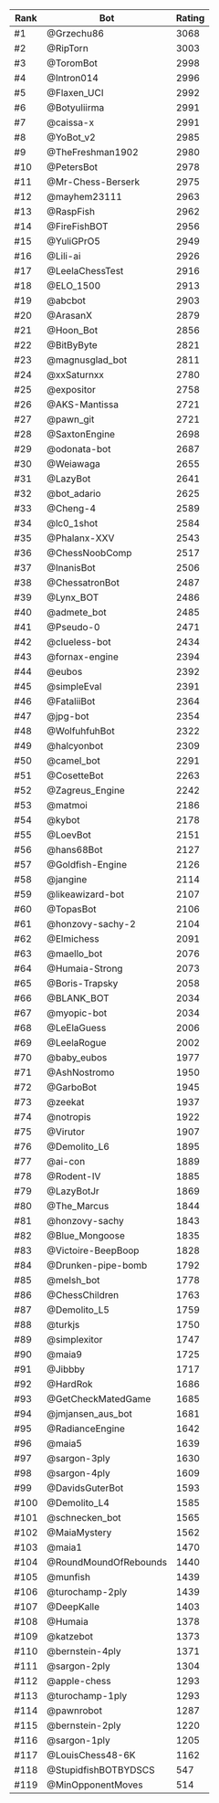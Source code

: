 Rank|Bot|Rating
---|---|---
#1|@Grzechu86|3068
#2|@RipTorn|3003
#3|@ToromBot|2998
#4|@Intron014|2996
#5|@Flaxen_UCI|2992
#6|@Botyuliirma|2991
#7|@caissa-x|2991
#8|@YoBot_v2|2985
#9|@TheFreshman1902|2980
#10|@PetersBot|2978
#11|@Mr-Chess-Berserk|2975
#12|@mayhem23111|2963
#13|@RaspFish|2962
#14|@FireFishBOT|2956
#15|@YuliGPrO5|2949
#16|@Lili-ai|2926
#17|@LeelaChessTest|2916
#18|@ELO_1500|2913
#19|@abcbot|2903
#20|@ArasanX|2879
#21|@Hoon_Bot|2856
#22|@BitByByte|2821
#23|@magnusglad_bot|2811
#24|@xxSaturnxx|2780
#25|@expositor|2758
#26|@AKS-Mantissa|2721
#27|@pawn_git|2721
#28|@SaxtonEngine|2698
#29|@odonata-bot|2687
#30|@Weiawaga|2655
#31|@LazyBot|2641
#32|@bot_adario|2625
#33|@Cheng-4|2589
#34|@lc0_1shot|2584
#35|@Phalanx-XXV|2543
#36|@ChessNoobComp|2517
#37|@InanisBot|2506
#38|@ChessatronBot|2487
#39|@Lynx_BOT|2486
#40|@admete_bot|2485
#41|@Pseudo-0|2471
#42|@clueless-bot|2434
#43|@fornax-engine|2394
#44|@eubos|2392
#45|@simpleEval|2391
#46|@FataliiBot|2364
#47|@jpg-bot|2354
#48|@WolfuhfuhBot|2322
#49|@halcyonbot|2309
#50|@camel_bot|2291
#51|@CosetteBot|2263
#52|@Zagreus_Engine|2242
#53|@matmoi|2186
#54|@kybot|2178
#55|@LoevBot|2151
#56|@hans68Bot|2127
#57|@Goldfish-Engine|2126
#58|@jangine|2114
#59|@likeawizard-bot|2107
#60|@TopasBot|2106
#61|@honzovy-sachy-2|2104
#62|@Elmichess|2091
#63|@maello_bot|2076
#64|@Humaia-Strong|2073
#65|@Boris-Trapsky|2058
#66|@BLANK_BOT|2034
#67|@myopic-bot|2034
#68|@LeElaGuess|2006
#69|@LeelaRogue|2002
#70|@baby_eubos|1977
#71|@AshNostromo|1950
#72|@GarboBot|1945
#73|@zeekat|1937
#74|@notropis|1922
#75|@Virutor|1907
#76|@Demolito_L6|1895
#77|@ai-con|1889
#78|@Rodent-IV|1885
#79|@LazyBotJr|1869
#80|@The_Marcus|1844
#81|@honzovy-sachy|1843
#82|@Blue_Mongoose|1835
#83|@Victoire-BeepBoop|1828
#84|@Drunken-pipe-bomb|1792
#85|@melsh_bot|1778
#86|@ChessChildren|1763
#87|@Demolito_L5|1759
#88|@turkjs|1750
#89|@simplexitor|1747
#90|@maia9|1725
#91|@Jibbby|1717
#92|@HardRok|1686
#93|@GetCheckMatedGame|1685
#94|@jmjansen_aus_bot|1681
#95|@RadianceEngine|1642
#96|@maia5|1639
#97|@sargon-3ply|1630
#98|@sargon-4ply|1609
#99|@DavidsGuterBot|1593
#100|@Demolito_L4|1585
#101|@schnecken_bot|1565
#102|@MaiaMystery|1562
#103|@maia1|1470
#104|@RoundMoundOfRebounds|1440
#105|@munfish|1439
#106|@turochamp-2ply|1439
#107|@DeepKalle|1403
#108|@Humaia|1378
#109|@katzebot|1373
#110|@bernstein-4ply|1371
#111|@sargon-2ply|1304
#112|@apple-chess|1293
#113|@turochamp-1ply|1293
#114|@pawnrobot|1287
#115|@bernstein-2ply|1220
#116|@sargon-1ply|1205
#117|@LouisChess48-6K|1162
#118|@StupidfishBOTBYDSCS|547
#119|@MinOpponentMoves|514
